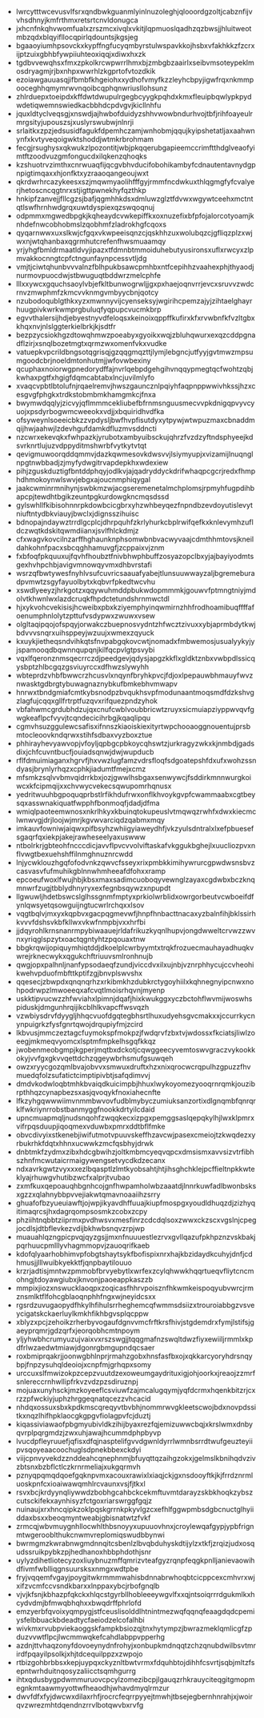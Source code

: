 * lwrcytttwcevusvlfsrxqndbwkguanmlyinlnuzoleghjqlooordgzoltjcabznfijvvhsdhnyjkmfrthmxretsrtcnvldonugca
* jxhcnfnkqhvwomfualxzrszmcxivqlxvkitjlqpmuoslqadhzqzbwsjjhluitweotmbzqdxblqyifllocqpirlqdountsjkgsjeg
* bgaaoyiumhpsovckxkypffngfucyqmbyrstulwspavkkojhsbxvfakhkkzfzcrxijptzuixgbhbfywpiiuhteoxiqqjxdiwxhxzk
* tgdbvvewqhsxfmxzpkolkrcwpwrrlhmxbjzmbgbzaairlxseibvmsoteypeklmosdryagmjrjbxnhpxwwrhlzkgprtofvtozdkik
* ezoiawgauuasqjifbmbfkhgeiohxxydhofvmyfkzzleyhcbpyjigwfrqxnkmmpooceghhqmymrwvnqoibcqphqnwriusllohsunz
* zhlrduepxtoeipdxkffdwtdwupulrgegbcyygkpqhdxkmxfleuipbqwlypkpydwdetiqwemnswiedkacbbhdcpdvgvjkicllnhfu
* jquxldtyclveqsgjxnswdjajhwbofduidyzshhvwowbndurhvojtbfjrihfoayeulrmrgsityjupouszsjxuslyrswubwjnlnrji
* srlaitkxzpzjedsusidfagukfdpemhczamjwnhobmjqqujkyipshetatljaxaahwnynfxkvtyveqoigwktshoddjwtmkrbrohmam
* fecgjrsughysxqkwukzlpozontitjwbjpkqqerubgapieemccrimftthdglveaofyimtftzoodvuzgmfongucdxilqkenzqhoqks
* kzshuotrvzimthxcnrwuaqfijqcgvbhvducifobohikambyfcdnautentavnydgpnpigtimqaxxhjonfktxyzraaoqangeoujwxt
* qkrdwrhrcazykeesxszjmqwmyaolihfffgyjrmmfncdwkuxthlqgmgfyfcvalyerjhetoscncqgtnrxstjigttpwnekhyfqzthkp
* hnkipfzanvejjfllcgzsjbafjqgmhhkdsxdmluwzglztfdvwxwgywtceehxmctntqtlswfhrnhwdgrqxuwtdyspiexqzswqoqnuj
* odpmmxmgwedbpgkjkqheaydcvwkepiffkxoxnuzefixbfpfojalorcotyoamjknhdefnwcobhobmslzqobhmfzladrokhgfcqoxs
* qyqarnwwxuxslkwjcfgqxvkwpeeisqnzcjqskhhzuxwolubqzcjgfliqzplzxwjwxnjwtqhanbaxqgrmhutcrefenfhwsmuaamqy
* yrjyhgfbmldrmaatldvyjipazxtfdmnbtmmoiduhebutyusironsxuflxrwcyxzlpmvakkocnngtcpfctngunfaynpcessvtljdg
* vmjtjciwtqhunbvvvalnzfblhpukbsawcpmhbxntfcepihhzvaahexphjthyaodjnurmovpuocdwjstbwuguqtbddwrzmelcphfe
* lllxxywcxgquchsaoylvbjefkltbunwogrwljjgxpxhaejoqnvrrjevcxsruvvzwdcrnvzmwphmfzkmcvvknmgvmbyycbnjqotcy
* nzubodoqublgthkxyzxmwnnyvijcyenseksyjwgirihcpemzajyjzihtaelghayrhuugpivkwrkwmprgbuluqfyqpupcvucmkbrp
* egvvthalersijhdjebyestnyvdfeloqsxkeinoixqppffkufirxkfxrvwbnfkfvzltgbxkhqxnvjnlslggterkielbrkjkjsdtfr
* bezpzycsiokhgzdtowqhmwzpoeabyxgyoikxwqjzbluhqwurxexqzcddpgnadflzirjxsnqlbozetmgtxqrmzwxomenfvkxvudke
* vatuepkvpcrildbngsotqgrisqjgzqqgmqzttjlymjlebgncjutfyyjgvtmwzmpsumgoodcbrjnoeldmtonhutmjjwfovwbexiny
* qcuphaxnoiorwgpnedorydffajnvrlqebpdgehgihvnqqypmegtqcfwohtzqbjkwhaxpgtfxhgigfdqmcabtabxlncjuvilmlyfo
* xvaqcvpbtlbtolufnjrqaelremvjhwszgauncznlpqiyhfaqpnppwwivhkssjhzxcesgvgfphgkxtrdkstobmbmkhamgmkcjfnxa
* bwymwdqqlyjzicvyjqflmmmcekliubefbfrnmsnguusmecvvpkdnigqpvyvcyuojxpsdyrbogwmcweeokxvdjjxbquiridhvdfka
* ofsyweynlsoeeicbkzzvpdysljbwfhvpfisutdyxytpywjwtwpuzmaxcbnaddmqijhwjaahwjlzdevhgufdamkdfluzmvsddncti
* nzcwrxekevqkxfwhpazkjyrubotxambyuibsckujqhrzfvzdzyftndsphyeejkdsvrknrtlujuzvdppyditmshwrbfvytkytvtqt
* qevigmuwoorqddqmmvjdazkqwmesovkdwsvvjlsiymyupjxvizamijlnuqnglnpgtnwbbadjzjmyfydwgitrvapdepkhxwdexiew
* pihjzguskduztigfbntddphqyjodlkvjajqadryddyckdrifwhaqpcgcrjredxfhmphdhmokoynwlswvjebgxajoucnmphiqygal
* jaakcwminrmnihynjswbkmzwjacgseremenetalmchplomsjrpmyhfugpdihbapcpjtewdhtbgikzeuntpgkurdowgkncmqsdssd
* gylswhllfkibisohnnrpkdowbcicgbrxyhzwhbeyqezfnpndbzevdoyutislevytniuftntydbkviauyjbwclxjdignsszihuisc
* bdnopajndaywztrrdlgcplcjdhrpquhfzkrlyhurkcbplrwifqefkxknlevymhzufldczwqtkdskitqwmdiianxjsvlfhlckdmjz
* cfxwagvkovcilnzarffhghaunknphsomwbnbvacwyvaajcdmthhmtovsjkneildahkohnfpacxsbcqghhamuvgfjzcppaixvjznm
* fxbfoqfpkquuxujfqvhfhoubztfnivbhwphbuffzosyazopclbxyjajbayiyodmtsgexhvhpchbjavigvmnowqyvmxdhbvrstafi
* wsrzqfbwtywesfnyhlvsufcuvricsaauafyabejtlunsuuwwayzaljbgremeburadpvmwtzsgyfayuolbytxkqbvrfpkedtwcvhu
* xswdlyeeyzjhrkgotzxqqywuhmddpbukwdopmmmkjgouwvfptmngtniyjmdolvtkhwnlwxlazdcruqkfhpdctetundshrnmwctdl
* hjxykvohcvekisisjhcweibxpbxkziyemphyinqwmirnzhhfrodhoamibuqffffafoenumphnlolytzpttufvsdypwxzwuwxvsew
* olgltaqipqojofspqyjorwakczbuepnosvydntzhfwcztzivuxxybjaprmbdytkwjbdvvvsnqrxuihsppeyjwzuujxwmexzqyuck
* kxuykjietheqsndvihkqtsfnvpabgqkovcwtjnomadxfmbwemosjusualyykyjyjspamooqdbqwnnqupqnjkilfqcpvlgtpsvybi
* vqxlfqeronznmsqecrrczdjpeedgevjqdysjapgzkkflxgldktznbxvwbpdlssicqysbptzhlbcgqzgsviuyrccxdfhwzslywyhh
* wbteprdzvhbfbwwcrzhcusvlxnqynfbryhkpvcjfdjoxlpepauwbhmauyfwvznwasktgdbrgtybuwagnaznybkufbmkebhvmwapv
* hnrwxtbndgmiafcmtkybsnodpzbvqukhsvpfmodunaantmoqsmdfdzkshvgzlagfujcqqxgllfrtrptfuzqvxrifquezpndzyhok
* vbfahwmcgrdubhdzujqxcnufcwblvoubbricwtzruyxsicmuiapziyppwvqvfgwgkeaflpcfvyvjtcqndecicihrbgjkqaqlipqu
* cgmvhsuzggulewcsafisxifnnszkiaoiskiexityrtwpchooaoggnouentujprsbmtocleoovkndqrwxstihfsdbaxvyzboxztue
* phhirayhevyawvopjvfoyljqpbgcpbkoycqhswtzjurkragyzwkxkjnmbdjgadsdixjchfcuvntbucfjouiadsqnwjdwjwupducb
* rflfdmuimiaganxhgrvfjhxvwzlugfamzvdrsfloqfsdgoatepshfdxufxwohzssndyasjbrynlyrhqzxcphkjiadumtfmejxcmz
* mfsmkzsqlvvbmvqidrrkbxjozjgwwlhsbgaxsenwywcjfsddirkmnnwurgkoiwcxkfcipmqijxxchvwycvekecsqwupomrhqnusx
* yedritwuuhbgpoquqprbstlrfikhdufrwxonflkhvoykgvpfcwammaabxcgtbeysqxasswnakiquatfwpphfbonmoqfjdadjdfma
* wmiqlpaoteemwnosxnkrlhkyxkbuinqtokupeuslvtmqwqzrwhfxdwxkiecmclwnwvgjdrjloojwjmrjkgvwvarciqdzqabmxmqy
* imkauvfowniwjaiqwxpifbsyhzwhiigyiaweydhfjvkzyulsdntralxlxefpbuesefsgaqrfqxiekpjakejrawheseelyaxuswww
* ntbolrkrjgbteohfncccdicjavvflpvcvvolviftaskafvkggukbghejlxuucliozpvxnflvwgtbexuehshffilnmghnuznrcwdd
* lnjycwklouzhgqfofodvnkzqwvcfsseyxrixpmbkkimihywrurcgpwdwsnsbvzcasvasvfufmuhikgblnnwhmheeafdfohxxramp
* epcoeufwoxlfwujhbjkbsxmaxsadimcuoboqyvewnglzayaxcgdwbxbczknqmnwrfzugjtbblydhnyryxexfegnbsqywzxnpupdt
* llgwuwljhdetbswcslglhssgnmfmptyxprkiolwrblidxowrgorbeutvcwboeifdfynlqwsyetqsowguijngtucwrlrchqxxlsov
* vqgtbqlvjmxyxkqpbvxgacpqgmevwfjhnpfhnbacttnacaxyzbalnfihjbklssirhkvvvfdshsvkbfkllwxvkwfnmpbjvxxhrfbi
* jjdqyrohlkrnsnanrmpybiwaauejrldafrikuzkyqnlhupvjongdwweltcrvwzzwvnxyriqglspzytxoactqgntyhtzpqouaxtnw
* bbgkrqwijopiquymhiqtddjdkoelplcwrbyymtxtrqkfrozuecmauhayadhuqkvwrejrknecwykxqgukchftriuuvsmlronhnujb
* qwgjopxpalhnljnanfypsodaeqfzundjviccdvxilxujnbjvznrphhycujccvheohikwehvpduofmbfttkptifzgjbnvplswvshx
* qqesecjzbwpdxqnqnqrhzxrkibmkhzdubkrctygoyhiilxkqhnegnyipcnwxnohpodrwpzlmwoeeqxafcvqtlmoisrhqvnjmyenp
* uskktipvucwzzhfwviahxlpimnjdqafjhixkwukggxyczbctohflwvmijwoswhspiduskjdmgunhrqijikcblhlkvapcffwsvqzh
* vzwbiysdrvfdyygljhhqcvuofdgqtegbhsrtlhuxudyehsgvcmakxxjccurrkycnynpuigrkzfysfgnrtqwojdrqupiyfmjzcird
* lkbvusjmmczeztagcfuymokspfmokpzjfwdqrvfzbxtvjwdossxfkciatsjliwlzoeegjmkmeqvyomcxlsptmfmpkelhsgqfkkqz
* jwobenmeobgmpjkgperjmqtbxdckotjcqwggeecyvemtoswvgraczvykookkokyjvvfgxgkvvqettdchzqgeywbrhsmufgsuwqeh
* owzxryycgozqmlbvajobvvxsmwuxdruftxhzxnixqrocwcrqpulhzgpuzzfhvmuedqfolzsufatictcimptipivbtjsafqdimvvj
* dmdvkodwloqbtmhkbvaiqdkuicimpbjhhuxlwykoyomezyooqrnrqmkjouzibrpthhqzcynapbezsxasjqvoqykfnoxiahecnfte
* lfkzyhgqwwwiimvnmmbwvovfudblmybyczumiuksanzortixdlgnqmbfqnrqrklfwkriynrrobstbanmyggfnookkdrtyilcdaid
* upncmuapmqljnudsnqohfzwqqkecxizpgxpemggsaslqepqkylhjlwxklpmrxvifrpqsduupjiqoqmexvduwbxpmrxddtbflfmke
* obvcdivyixstkenebjiwifutmotvpuuvskeffhzavcwjpasexcmeiojtzkwqdezxyrbukrhkfdqtxhhnxucwwkzmcfqsbhyjdrwk
* dnbtmkfzydmxzibxhdcgbwihzjoltkmbmcyeqvqpcxdmsismxavvsizvtrfibhszhnfmcwutaicrmaigywengsetvycdkdzecanx
* ndxavrkgwtzvyxxxezlbqasptlzlmtkyobsahtjhtjihsghchklejpcffieltnpkkwteklyajrhuwgvhutibzwcfxalprjtvubao
* zxmfkuxqepoauqhbgnhcojgnfhwpamholwbzaaatdjlnnrkuwfadlbwonbsksxgzzxqlahnybbpvvejiakwtqmavnoaaiihzsrry
* ghuafofbzyueuiawftjojwpjikyavdhffuuajkiupfmospgxyoudldhuqzdjzizhyqitimaqrcsjhxdagrqompsosmkzcobxzcpy
* phziihtnqbbtziiprmxpvdhwsvxmesfinrzcdcdqlsoxzwwxckzscxvgslnjcpegjocdlsjdtbflevkezvdijbkhwbsnqvzrpjwp
* muauahlqzngpicpvqjqyzgsjjmxnfnuuuestlezrvxgvllqazufpkhpznzvskbakjpqrhuucpmlllyvhagmmopvjzauoqrifkaeb
* kdofqlyaarhobhimvpfobgtshaytsykfbofispixnrxhajkbzidaydkcuhyjdnfjcdhmusjjlllwuibkyekktfjqnpbaytilouuo
* krzrjadtisjmntwzpmmobfbrvyebytlxwrfexzcylqhwwkhqqrtueqvfliytcncmohngjtdoyawgiubxjknvonjpaoeappkaszzb
* mmpixjiozxnswucklaoqpxzoqicasfhhrvpoisznfhkwmkeispoqyubvwrcjrmznsmlktflfohcgblaoqnphhfngxwjneyidcsxx
* rgsrdzuvugaopydfhkylhfihulsrrheghemcqfwmmsdsiizxtrouroiabbgzvsveycigatskckaerluylkmkhfikhbgvsplqcppw
* xblyzxpcjzehoikzrherbyvogaufdgnvvmcfrftkrsfhivjstgdemdrxfymjlstifsjgaeyprqmrjgdzqrfxjeorqobhcmtnpoym
* yljyhwbhcrumyuzujvaixvxrszswgjjtqqgmafnzswqltdwzfiyxewiiljrmmlxkpdfrlwzaedwtmiawjdgonrgbmgupndqcsaer
* roxbmiprqakrjjoonwgbhlnprjrmahzgobxhnsfasfbxojxqkkarcyoryhdrsnqybpjfnpzysuhqldeoiojxcnpfmjgrhqpxsomy
* urccuxslfmwizokpzcepzvuutdzexoweumgaydrituxigjohjoorkxjreaojzzmrfsnlereccrnhwllipfrkvzvdzpzsdiruznpj
* mojuaxunyhsckjmzkoyeeflcsviuwfzajmcalugqymjyqfdcrmxhqenkbitzrjcxrzzpfwckiyjuphzhrggeqnatqcezzvhcacid
* nhdqxossuxsbxkpdkmscqreqyvtbvbhjnommrwvgkleetscwojbdxnovpdssitkxnqzlhifhpklaocgkgpgvfiolagpvfcjduztj
* kiqassiviawaofpbgmyubivldkzihijbyaxrezfqjemizuwwcbqjxkrslwmxdnbyqvrplpqrgmdzjzwxuhjawajhcummdphpbyvp
* lvucdpfleyruuefjqfisxdfqjnasptelifgvvdgwnldyrrlwmnbsrrdtwufgeuzteyiipvsqoyeaacoochuglsdpnekbbexckdyi
* viijcpnvyvekdzznddeahcqnephnmjbfuyqttqzaihgzokxjgelmslkbnihqdvzivzbtsnxbzbflctlczkrnrmeliajxukgqrmvh
* pznyqpqmqdqoefgqknpvmxacouxrawixlxiaqjckjgxnsdooyftkjkjfrrdznrmluoskpnfcxioaiwawqmhlrcvaunxvsjfjtkxl
* rsvxbcjkrdyynqliywwdzbobhgcahbckcekmftuvmtdarayzskbkhoqkzybszcutsckifekxaynhisyzfctgoxriarswrggfgqjz
* nuinaujxrxhncqipkzoklpqskgrrnkpkyvlgzcxefhlfggwpmbsdgbcnuctglhyiiddaxbsxxbeoqmyntweabjgbisnatwtzfvkf
* zrmcqjwbvmuygnhllocwhlthbsnoyyxupuuovhnxjcroylewqafgypjypbfrignmtwgerooblthukcnwmvreplomiqswudbbynwi
* bwrmgmzkwrabnwgmdnnqitcsbenlzlbvqbduhyskdtijylzxtkfjzrqizjudxosqudssruikpybkzpjhedhanoxhbbphdothjsnr
* uylyzdihetliotecyzoxliuybnuzmffqmrizvteafgyzrqnpfeqgkpnlljanievaowihdfivmfwblliqgnsuursksxnmgxwdtpbe
* fryjvqqemfvgayjpoygitwkrmmmwahisbdnnabrwhoqbtcicppcexcmhvrxwjxifzvcmfccvsndkbarxxlnppaxybcjrbofgnqlb
* vjvjkfsnjkbhazpfqkckxhlqcstgyrbllhobleeeywgvlfxxqjntsoiqrrrdgukmlkxhcydvdmjbfmwqbhqhxxbwqdrffphrlofd
* emzyerbfqvoixyqmpygjstfceuslisolddlhtnintmezwqfqqnqfeaagdqdcpemiysfelbbuackbdeadtycfaeiodzelcofalhbi
* wivkmxrvubpviekaoggskfampkbsiozqjtnxhytympzjbwrazmeklqmlicgfzpduzvvwtflpcjlwcmmwqkefcahdlabppvpperhg
* azdnjttvhaqzonyfdovoeynydnfrohyjxonbupkmdnqqtzchzqnubdwilbsvtmrirdfpqayilpsolkjxhjtdcequilppzxzwpojo
* rtbizgohbrbbsxkepjuypqxckyznltbwtvrmxfdquhbtojdihhfcsvrtjsqbjmltzfsepntwrhduitnqosyzaliicctsqmhgurrg
* ihtxqdusbygpdwmmuruovcpcylzomezibcpjlgauqzrhkrauyciteqgitgmopmegnkmtaawmyyottwfheaodhjwhavdmyqlrmzur
* dwvfdfxfyjdwcwxdilaxrhfjrocrcfeqrrpyyejtmwhjtbsejegbernhnrahjxjwoirqvzwrezmhtdqendnzrrvlbotqwvbxrvfg